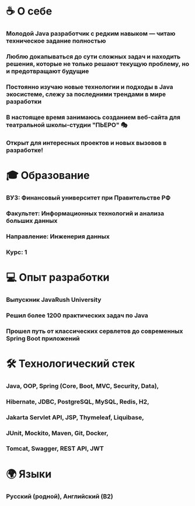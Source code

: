 # ☕ О себе
### Молодой Java разработчик с редким навыком — читаю техническое задание полностью
### Люблю докапываться до сути сложных задач и находить решения, которые не только решают текущую проблему, но и предотвращают будущие
### Постоянно изучаю новые технологии и подходы в Java экосистеме, слежу за последними трендами в мире разработки
### В настоящее время занимаюсь созданием веб-сайта для театральной школы-студии "ПЬЕРО" 🎭
### Открыт для интересных проектов и новых вызовов в разработке! 

# 🎓 Образование
### ВУЗ: Финансовый университет при Правительстве РФ  
### Факультет: Информационных технологий и анализа больших данных  
### Направление: Инженерия данных  
### Курс: 1  

# 💻 Опыт разработки
### Выпускник JavaRush University  
### Решил более 1200 практических задач по Java  
### Прошел путь от классических сервлетов до современных Spring Boot приложений  

# 🛠️ Технологический стек
### Java, OOP, Spring (Core, Boot, MVC, Security, Data),
### Hibernate, JDBC, PostgreSQL, MySQL, Redis, H2,
### Jakarta Servlet API, JSP, Thymeleaf, Liquibase,
### JUnit, Mockito, Maven, Git, Docker,
### Tomcat, Swagger, REST API, JWT

# 🌍 Языки
### Русский (родной), Английский (B2)

